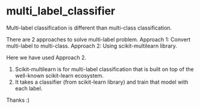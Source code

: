 # multi_label_classifier
Multi-label classification is different than multi-class classification.

There are 2 approaches to solve multi-label problem.
  Approach 1: Convert multi-label to multi-class.
  Approach 2: Using scikit-multilearn library.

Here we have used Approach 2.
1. Scikit-multilearn is for multi-label classification that is built on top of the well-known scikit-learn ecosystem.
2. It takes a classifier (from scikit-learn library) and train that model with each label.

Thanks :)


